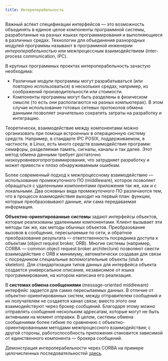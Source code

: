 ```yaml
---
title: Интероперабельность
---
```


Важный аспект спецификации интерфейсов — это возможность объединять в единое целое компоненты программной системы, 
разработанные на разных языках программирования и выполняющиеся в различных средах. 
Технологии для объединения разнородных модулей программы называют в программной инженерии *интероперабельностью* 
или межпроцессным взаимодействием (inter-process communication, IPC).

В крупных программных проектах интероперабельность зачастую необходима:

  * Различные модули программы могут разрабатываться (или повторно использоваться) в нескольких средах, 
    например, из соображений производительности или стоимости.
  * Компоненты программы могут быть разделены в физическом смысле (то есть они располагаются на разных компьютерах). 
    В этом случае использование готовых сетевых протоколов обмена данными позволяет значительно сократить затраты 
    на разработку и интеграцию.

Теоретически, взаимодействие между компонентами можно организовать при помощи встроенных в операционную систему средств. 
Например, в стандарте IPC POSIX, поддерживаемом, в частности, в Linux, есть много средств взаимодействия программ: 
семафоры, разделяемая память, сигналы, каналы и так далее. Этот метод обмена данными требует 
достаточно низкоуровневогопрограммирования, что затрудняет разработку и может привести к плохо обнаруживаемым ошибкам.

Более современный подход к межпроцессному взаимодействию — использование промежуточного ПО (middleware), 
которое позволяет обращаться с удаленными компонентами приложения так же, как и с локальными. 
Два основных вида промежуточного ПО различаются тем, что в процессе взаимодействия выходит на первый план: 
функции, которые преобразовывают данные, или сама передаваемая информация.

**Объектно-ориентированные системы** задают интерфейсы объектов, которые реализованы удаленными компонентами. 
Клиент вызывает эти методы так же, как методы обычных объектов. Преобразование вызовов в сообщения, пересылаемые по сети, 
и обратное преобразование результата — ответственность посредника доступа к объектам (object request broker, ORB). 
Многие системы (например, CORBA — common object request broker architecture) позволяют свести взаимодействие с ORB к минимуму, 
автоматически создавая для связи с посредником специальные вспомогательные объекты (stub и skeleton). 
Для стандартизации типов данных для интерфейса объекта создается универсальное описание, независимое от языка программирования, 
на котором написана его реализация.

В **системах обмена сообщениями** (message-oriented middleware) интерфейс задается для самих пересылаемых данных. 
В отличие от объектно-ориентированных систем, между отправителем сообщений и их получателем не создается канал связи; 
вместо этого они взаимодействуют через брокер сообщений. Благодаря этому можно отправлять сообщения нескольким адресатам, 
которые могут не быть активными на момент отправки. В целом, системы обмена сообщениями более гибкие по сравнению 
с объектно-ориентированными методами межпроцессного взаимодействия; с другой стороны, работоспособность приложения 
становится зависимой от единственного компонента — брокера сообщений.

Демонстрация интероперабельности через CORBA на примере целочисленных последовательностей [здесь][corba].

[corba]: https://github.com/slowli/corba-int-sequences

